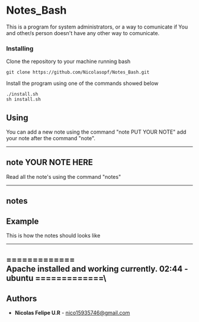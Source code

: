 # Notes_Bash

This is a program for system administrators, or a way to comunicate if You and other/s person doesn't have any other way to comunicate.

### Installing

Clone the repository to your machine running bash

```
git clone https://github.com/Nicolasopf/Notes_Bash.git
```

Install the program using one of the commands showed below

```
./install.sh
sh install.sh
```

## Using

You can add a new note using the command "note PUT YOUR NOTE" add your note after the command "note".

---
note YOUR NOTE HERE
---

Read all the note's using the command "notes"

---
notes
---

## Example

This is how the notes should looks like

---
\=============\
Apache installed and working currently.
02:44
-ubuntu
\=============\
---

## Authors

* **Nicolas Felipe U.R** - nico15935746@gmail.com
